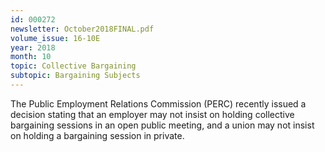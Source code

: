 ```yaml
---
id: 000272
newsletter: October2018FINAL.pdf
volume_issue: 16-10E
year: 2018
month: 10
topic: Collective Bargaining
subtopic: Bargaining Subjects
---
```


The Public Employment Relations Commission (PERC) recently issued a decision stating that an employer may not insist on holding collective bargaining sessions in an open public meeting, and a union may not insist on holding a bargaining session in private.